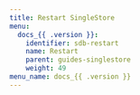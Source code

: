 ```yaml
---
title: Restart SingleStore
menu:
  docs_{{ .version }}:
    identifier: sdb-restart
    name: Restart
    parent: guides-singlestore
    weight: 49
menu_name: docs_{{ .version }}
---
```

